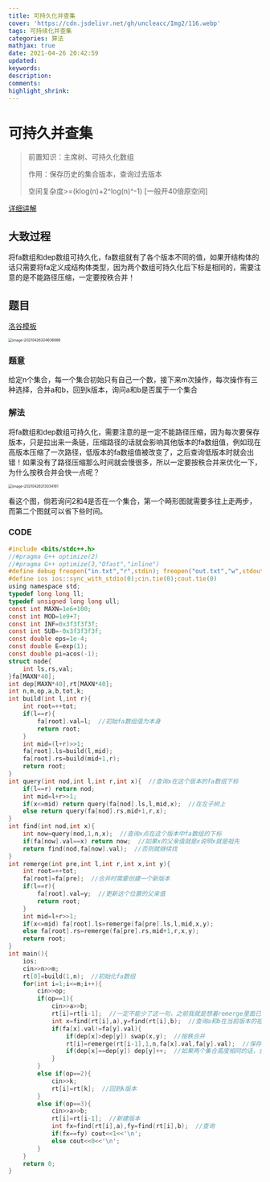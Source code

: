 ```yaml
---
title: 可持久化并查集
cover: 'https://cdn.jsdelivr.net/gh/uncleacc/Img2/116.webp'
tags: 可持续化并查集
categories: 算法
mathjax: true
date: 2021-04-26 20:42:59
updated: 
keywords: 
description: 
comments: 
highlight_shrink: 
---
```


#  可持久并查集

> 前置知识：主席树、可持久化数组
>
> 作用：保存历史的集合版本，查询过去版本
>
> 空间复杂度>=(klog(n)+2^log(n)^-1) [一般开40倍原空间]

[详细讲解](https://www.cnblogs.com/peng-ym/p/9357220.html)

## 大致过程

将fa数组和dep数组可持久化，fa数组就有了各个版本不同的值，如果开结构体的话只需要将fa定义成结构体类型，因为两个数组可持久化后下标是相同的，需要注意的是不能路径压缩，一定要按秩合并！

## 题目

[洛谷模板](https://www.luogu.com.cn/problem/P3402)

<img src="C:\Users\60116\AppData\Roaming\Typora\typora-user-images\image-20210426204636666.png" alt="image-20210426204636666" style="zoom:50%;" />

### 题意

给定n个集合，每一个集合初始只有自己一个数，接下来m次操作，每次操作有三种选择，合并a和b，回到k版本，询问a和b是否属于一个集合

### 解法

将fa数组和dep数组可持久化，需要注意的是一定不能路径压缩，因为每次要保存版本，只是拉出来一条链，压缩路径的话就会影响其他版本的fa数组值，例如现在高版本压缩了一次路径，低版本的fa数组值被改变了，之后查询低版本时就会出错！如果没有了路径压缩那么时间就会慢很多，所以一定要按秩合并来优化一下，为什么按秩合并会快一点呢？

<img src="https://cdn.jsdelivr.net/gh/uncleacc/sucai_2/20210426213038.png" alt="image-20210426213034161" style="zoom:50%;" />

看这个图，倘若询问2和4是否在一个集合，第一个畸形图就需要多往上走两步，而第二个图就可以省下些时间。

### CODE

```c
#include <bits/stdc++.h>
//#pragma G++ optimize(2)
//#pragma G++ optimize(3,"Ofast","inline")
#define debug freopen("in.txt","r",stdin); freopen("out.txt","w",stdout)
#define ios ios::sync_with_stdio(0);cin.tie(0);cout.tie(0)
using namespace std;
typedef long long ll;
typedef unsigned long long ull;
const int MAXN=1e6+100;
const int MOD=1e9+7;
const int INF=0x3f3f3f3f;
const int SUB=-0x3f3f3f3f;
const double eps=1e-4;
const double E=exp(1);
const double pi=acos(-1);
struct node{
	int ls,rs,val;
}fa[MAXN*40];  
int dep[MAXN*40],rt[MAXN*40];
int n,m,op,a,b,tot,k;
int build(int l,int r){  
	int root=++tot;
	if(l==r){
		fa[root].val=l;  //初始fa数组值为本身
		return root;
	}
	int mid=(l+r)>>1;
	fa[root].ls=build(l,mid);
	fa[root].rs=build(mid+1,r);
	return root;
}
int query(int nod,int l,int r,int x){  //查询x在这个版本的fa数组下标
	if(l==r) return nod;
	int mid=l+r>>1;
	if(x<=mid) return query(fa[nod].ls,l,mid,x);  //在左子树上
	else return query(fa[nod].rs,mid+1,r,x);
}
int find(int nod,int x){
	int now=query(nod,1,n,x);  //查询x点在这个版本中fa数组的下标
	if(fa[now].val==x) return now;  //如果x的父亲值就是x说明x就是祖先
	return find(nod,fa[now].val);  //否则就继续找
}
int remerge(int pre,int l,int r,int x,int y){
	int root=++tot;
	fa[root]=fa[pre];  //合并时需要创建一个新版本
	if(l==r){
		fa[root].val=y;  //更新这个位置的父亲值
		return root;
	}
	int mid=l+r>>1;
	if(x<=mid) fa[root].ls=remerge(fa[pre].ls,l,mid,x,y);
	else fa[root].rs=remerge(fa[pre].rs,mid+1,r,x,y);
	return root;
}
int main(){
	ios;
	cin>>n>>m;
	rt[0]=build(1,n);  //初始化fa数组
	for(int i=1;i<=m;i++){
		cin>>op;
		if(op==1){
			cin>>a>>b;
			rt[i]=rt[i-1];  //一定不能少了这一句，之前我就是想着remerge里面已经创建当前版本了，所以这一句没必要，但是如果两个点已经在一个集合里了，下面的if就不会执行，当前版本就没有保存
			int x=find(rt[i],a),y=find(rt[i],b);  //查询a和b在当前版本的祖先
			if(fa[x].val!=fa[y].val){  
				if(dep[x]>dep[y]) swap(x,y);  //按秩合并
				rt[i]=remerge(rt[i-1],1,n,fa[x].val,fa[y].val);  //保存版本
				if(dep[x]==dep[y]) dep[y]++;  //如果两个集合高度相同的话，合并后父集合高度要加一
			}
		}
		else if(op==2){
			cin>>k;
			rt[i]=rt[k];  //回到k版本
		}
		else if(op==3){
			cin>>a>>b;
			rt[i]=rt[i-1];  //新建版本
			int fx=find(rt[i],a),fy=find(rt[i],b);  //查询
			if(fx==fy) cout<<1<<'\n';
			else cout<<0<<'\n';
		}
	}
	return 0;
}
```



